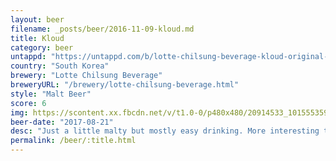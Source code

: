 ```yaml
---
layout: beer
filename: _posts/beer/2016-11-09-kloud.md
title: Kloud
category: beer
untappd: "https://untappd.com/b/lotte-chilsung-beverage-kloud-original-gravity/923994"
country: "South Korea"
brewery: "Lotte Chilsung Beverage"
breweryURL: "/brewery/lotte-chilsung-beverage.html"
style: "Malt Beer"
score: 6
img: https://scontent.xx.fbcdn.net/v/t1.0-0/p480x480/20914533_10155535939173745_9125076876404363000_n.jpg?_nc_cat=111&_nc_ht=scontent.xx&oh=ef51eef561b524f474908a2cda1ae106&oe=5D310809
beer-date: "2017-08-21"
desc: "Just a little malty but mostly easy drinking. More interesting than expected"
permalink: /beer/:title.html
---
```

